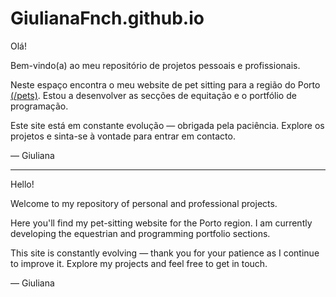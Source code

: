 # GiulianaFnch.github.io

Olá!

Bem-vindo(a) ao meu repositório de projetos pessoais e profissionais.

Neste espaço encontra o meu website de pet sitting para a região do Porto [(/pets)](https://giulianafnch.github.io/pets/). Estou a desenvolver as secções de equitação e o portfólio de programação.

Este site está em constante evolução — obrigada pela paciência. Explore os projetos e sinta-se à vontade para entrar em contacto.

— Giuliana

---

Hello!

Welcome to my repository of personal and professional projects.

Here you'll find my pet-sitting website for the Porto region. I am currently developing the equestrian and programming portfolio sections.

This site is constantly evolving — thank you for your patience as I continue to improve it. Explore my projects and feel free to get in touch.

— Giuliana

